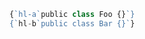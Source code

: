 <style>
.hl-a {
    background-color: #FFFF0077;
}

.hl-b {
    background-color: #FF00FF33;
}
</style>

```php
{`hl-a`public class Foo {}`}
{`hl-b`public class Bar {}`}
```